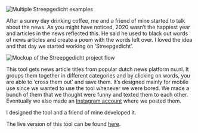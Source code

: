 ![Multiple Streepgedicht examples](ProjectsImages/Streepgedicht/Streepgedicht-examples-mockup.jpg)

After a sunny day drinking coffee, me and a friend of mine started to talk about the news. As you might have noticed, 2020 wasn’t the happiest year and articles in the news reflected this. He said he used to black out words of news articles and create a poem with the words left over. I loved the idea and that day we started working on ‘Streepgedicht’.

![Mockup of the Streepgedicht project flow](ProjectsImages/Streepgedicht/Streepgedicht-flow-mockup.jpg)

This tool gets news article titles from popular dutch news platform nu.nl. It groups them together in different categories and by clicking on words, you are able to ‘cross them out’ and save them. It’s designed mainly for mobile use since we wanted to use the tool whenever we were bored. We made a bunch of them that we thought were funny and texted them to each other. Eventually we also made an [Instagram account](https://www.instagram.com/streepgedicht/) where we posted them.

I designed the tool and a friend of mine developed it.

The live version of this tool can be found [here](https://streepgedicht.nl/).
